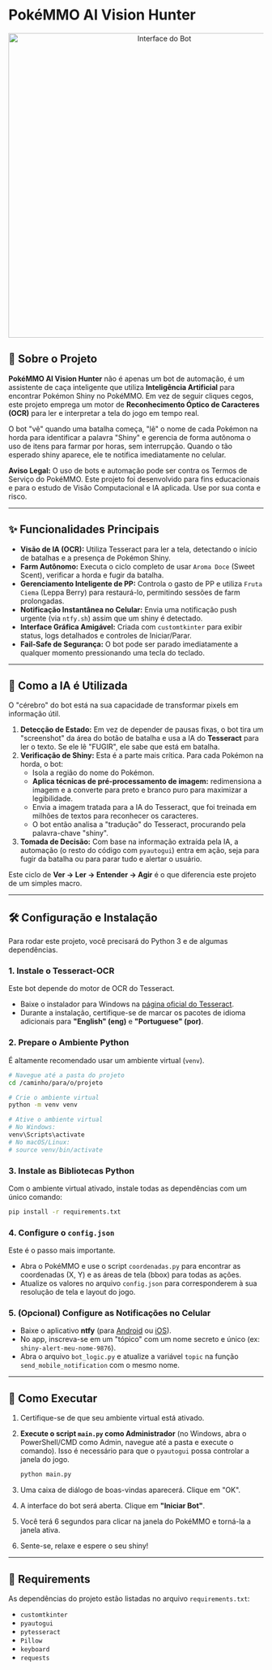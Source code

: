 # PokéMMO AI Vision Hunter

<p align="center">
  <img src="https://imgur.com/a/JUVGDkW" alt="Interface do Bot" width="600"/>
</p>

## 🌟 Sobre o Projeto

**PokéMMO AI Vision Hunter** não é apenas um bot de automação, é um assistente de caça inteligente que utiliza **Inteligência Artificial** para encontrar Pokémon Shiny no PokéMMO. Em vez de seguir cliques cegos, este projeto emprega um motor de **Reconhecimento Óptico de Caracteres (OCR)** para ler e interpretar a tela do jogo em tempo real.

O bot "vê" quando uma batalha começa, "lê" o nome de cada Pokémon na horda para identificar a palavra "Shiny" e gerencia de forma autônoma o uso de itens para farmar por horas, sem interrupção. Quando o tão esperado shiny aparece, ele te notifica imediatamente no celular.

**Aviso Legal:** O uso de bots e automação pode ser contra os Termos de Serviço do PokéMMO. Este projeto foi desenvolvido para fins educacionais e para o estudo de Visão Computacional e IA aplicada. Use por sua conta e risco.

---

## ✨ Funcionalidades Principais

*   **Visão de IA (OCR):** Utiliza Tesseract para ler a tela, detectando o início de batalhas e a presença de Pokémon Shiny.
*   **Farm Autônomo:** Executa o ciclo completo de usar `Aroma Doce` (Sweet Scent), verificar a horda e fugir da batalha.
*   **Gerenciamento Inteligente de PP:** Controla o gasto de PP e utiliza `Fruta Ciema` (Leppa Berry) para restaurá-lo, permitindo sessões de farm prolongadas.
*   **Notificação Instantânea no Celular:** Envia uma notificação push urgente (via `ntfy.sh`) assim que um shiny é detectado.
*   **Interface Gráfica Amigável:** Criada com `customtkinter` para exibir status, logs detalhados e controles de Iniciar/Parar.
*   **Fail-Safe de Segurança:** O bot pode ser parado imediatamente a qualquer momento pressionando uma tecla do teclado.

---

## 🚀 Como a IA é Utilizada

O "cérebro" do bot está na sua capacidade de transformar pixels em informação útil.

1.  **Detecção de Estado:** Em vez de depender de pausas fixas, o bot tira um "screenshot" da área do botão de batalha e usa a IA do **Tesseract** para ler o texto. Se ele lê "FUGIR", ele sabe que está em batalha.
2.  **Verificação de Shiny:** Esta é a parte mais crítica. Para cada Pokémon na horda, o bot:
    *   Isola a região do nome do Pokémon.
    *   **Aplica técnicas de pré-processamento de imagem:** redimensiona a imagem e a converte para preto e branco puro para maximizar a legibilidade.
    *   Envia a imagem tratada para a IA do Tesseract, que foi treinada em milhões de textos para reconhecer os caracteres.
    *   O bot então analisa a "tradução" do Tesseract, procurando pela palavra-chave "shiny".
3.  **Tomada de Decisão:** Com base na informação extraída pela IA, a automação (o resto do código com `pyautogui`) entra em ação, seja para fugir da batalha ou para parar tudo e alertar o usuário.

Este ciclo de **Ver -> Ler -> Entender -> Agir** é o que diferencia este projeto de um simples macro.

---
## 🛠️ Configuração e Instalação

Para rodar este projeto, você precisará do Python 3 e de algumas dependências.

### 1. Instale o Tesseract-OCR

Este bot depende do motor de OCR do Tesseract.
*   Baixe o instalador para Windows na [página oficial do Tesseract](https://github.com/UB-Mannheim/tesseract/wiki).
*   Durante a instalação, certifique-se de marcar os pacotes de idioma adicionais para **"English" (eng)** e **"Portuguese" (por)**.

### 2. Prepare o Ambiente Python

É altamente recomendado usar um ambiente virtual (`venv`).

```bash
# Navegue até a pasta do projeto
cd /caminho/para/o/projeto

# Crie o ambiente virtual
python -m venv venv

# Ative o ambiente virtual
# No Windows:
venv\Scripts\activate
# No macOS/Linux:
# source venv/bin/activate
```

### 3. Instale as Bibliotecas Python

Com o ambiente virtual ativado, instale todas as dependências com um único comando:

```bash
pip install -r requirements.txt
```

### 4. Configure o `config.json`

Este é o passo mais importante.
*   Abra o PokéMMO e use o script `coordenadas.py` para encontrar as coordenadas (X, Y) e as áreas de tela (bbox) para todas as ações.
*   Atualize os valores no arquivo `config.json` para corresponderem à sua resolução de tela e layout do jogo.

### 5. (Opcional) Configure as Notificações no Celular

*   Baixe o aplicativo **ntfy** (para [Android](https://play.google.com/store/apps/details?id=io.heckel.ntfy) ou [iOS](https://apps.apple.com/us/app/ntfy/id1625396347)).
*   No app, inscreva-se em um "tópico" com um nome secreto e único (ex: `shiny-alert-meu-nome-9876`).
*   Abra o arquivo `bot_logic.py` e atualize a variável `topic` na função `send_mobile_notification` com o mesmo nome.

---

## 🏃 Como Executar

1.  Certifique-se de que seu ambiente virtual está ativado.
2.  **Execute o script `main.py` como Administrador** (no Windows, abra o PowerShell/CMD como Admin, navegue até a pasta e execute o comando). Isso é necessário para que o `pyautogui` possa controlar a janela do jogo.

    ```bash
    python main.py
    ```
3.  Uma caixa de diálogo de boas-vindas aparecerá. Clique em "OK".
4.  A interface do bot será aberta. Clique em **"Iniciar Bot"**.
5.  Você terá 6 segundos para clicar na janela do PokéMMO e torná-la a janela ativa.
6.  Sente-se, relaxe e espere o seu shiny!

---
## 📜 Requirements

As dependências do projeto estão listadas no arquivo `requirements.txt`:

*   `customtkinter`
*   `pyautogui`
*   `pytesseract`
*   `Pillow`
*   `keyboard`
*   `requests`